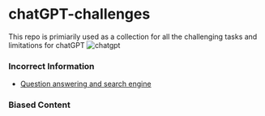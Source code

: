 # chatGPT-challenges
This repo is primiarily used as a collection for all the challenging tasks and limitations for chatGPT
![chatgpt](https://user-images.githubusercontent.com/9338658/205480302-863562b1-2153-4e5a-8f20-a86166256fbe.png)

### Incorrect Information
* [Question answering and search engine](https://twitter.com/paraschopra/status/1284801028676653060)
### Biased Content


